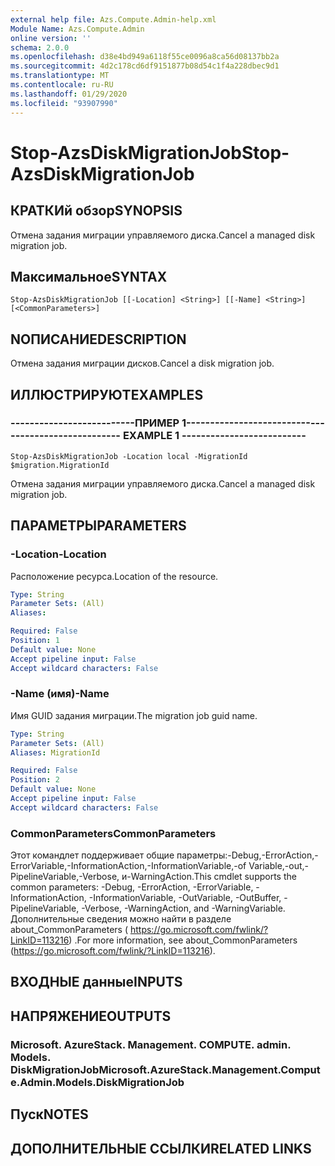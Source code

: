 ```yaml
---
external help file: Azs.Compute.Admin-help.xml
Module Name: Azs.Compute.Admin
online version: ''
schema: 2.0.0
ms.openlocfilehash: d38e4bd949a6118f55ce0096a8ca56d08137bb2a
ms.sourcegitcommit: 4d2c178cd6df9151877b08d54c1f4a228dbec9d1
ms.translationtype: MT
ms.contentlocale: ru-RU
ms.lasthandoff: 01/29/2020
ms.locfileid: "93907990"
---
```

# <span data-ttu-id="4a001-101">Stop-AzsDiskMigrationJob</span><span class="sxs-lookup"><span data-stu-id="4a001-101">Stop-AzsDiskMigrationJob</span></span>

## <span data-ttu-id="4a001-102">КРАТКИй обзор</span><span class="sxs-lookup"><span data-stu-id="4a001-102">SYNOPSIS</span></span>
<span data-ttu-id="4a001-103">Отмена задания миграции управляемого диска.</span><span class="sxs-lookup"><span data-stu-id="4a001-103">Cancel a managed disk migration job.</span></span>

## <span data-ttu-id="4a001-104">Максимальное</span><span class="sxs-lookup"><span data-stu-id="4a001-104">SYNTAX</span></span>

```
Stop-AzsDiskMigrationJob [[-Location] <String>] [[-Name] <String>] [<CommonParameters>]
```

## <span data-ttu-id="4a001-105">NОПИСАНИЕ</span><span class="sxs-lookup"><span data-stu-id="4a001-105">DESCRIPTION</span></span>
<span data-ttu-id="4a001-106">Отмена задания миграции дисков.</span><span class="sxs-lookup"><span data-stu-id="4a001-106">Cancel a disk migration job.</span></span>

## <span data-ttu-id="4a001-107">ИЛЛЮСТРИРУЮТ</span><span class="sxs-lookup"><span data-stu-id="4a001-107">EXAMPLES</span></span>

### <span data-ttu-id="4a001-108">--------------------------ПРИМЕР 1--------------------------</span><span class="sxs-lookup"><span data-stu-id="4a001-108">-------------------------- EXAMPLE 1 --------------------------</span></span>
```
Stop-AzsDiskMigrationJob -Location local -MigrationId $migration.MigrationId
```

<span data-ttu-id="4a001-109">Отмена задания миграции управляемого диска.</span><span class="sxs-lookup"><span data-stu-id="4a001-109">Cancel a managed disk migration job.</span></span>

## <span data-ttu-id="4a001-110">ПАРАМЕТРЫ</span><span class="sxs-lookup"><span data-stu-id="4a001-110">PARAMETERS</span></span>

### <span data-ttu-id="4a001-111">-Location</span><span class="sxs-lookup"><span data-stu-id="4a001-111">-Location</span></span>
<span data-ttu-id="4a001-112">Расположение ресурса.</span><span class="sxs-lookup"><span data-stu-id="4a001-112">Location of the resource.</span></span>

```yaml
Type: String
Parameter Sets: (All)
Aliases: 

Required: False
Position: 1
Default value: None
Accept pipeline input: False
Accept wildcard characters: False
```

### <span data-ttu-id="4a001-113">-Name (имя)</span><span class="sxs-lookup"><span data-stu-id="4a001-113">-Name</span></span>
<span data-ttu-id="4a001-114">Имя GUID задания миграции.</span><span class="sxs-lookup"><span data-stu-id="4a001-114">The migration job guid name.</span></span>

```yaml
Type: String
Parameter Sets: (All)
Aliases: MigrationId

Required: False
Position: 2
Default value: None
Accept pipeline input: False
Accept wildcard characters: False
```

### <span data-ttu-id="4a001-115">CommonParameters</span><span class="sxs-lookup"><span data-stu-id="4a001-115">CommonParameters</span></span>
<span data-ttu-id="4a001-116">Этот командлет поддерживает общие параметры:-Debug,-ErrorAction,-ErrorVariable,-InformationAction,-InformationVariable,-of Variable,-out,-PipelineVariable,-Verbose, и-WarningAction.</span><span class="sxs-lookup"><span data-stu-id="4a001-116">This cmdlet supports the common parameters: -Debug, -ErrorAction, -ErrorVariable, -InformationAction, -InformationVariable, -OutVariable, -OutBuffer, -PipelineVariable, -Verbose, -WarningAction, and -WarningVariable.</span></span> <span data-ttu-id="4a001-117">Дополнительные сведения можно найти в разделе about_CommonParameters ( https://go.microsoft.com/fwlink/?LinkID=113216) .</span><span class="sxs-lookup"><span data-stu-id="4a001-117">For more information, see about_CommonParameters (https://go.microsoft.com/fwlink/?LinkID=113216).</span></span>

## <span data-ttu-id="4a001-118">ВХОДНЫЕ данные</span><span class="sxs-lookup"><span data-stu-id="4a001-118">INPUTS</span></span>

## <span data-ttu-id="4a001-119">НАПРЯЖЕНИЕ</span><span class="sxs-lookup"><span data-stu-id="4a001-119">OUTPUTS</span></span>

### <span data-ttu-id="4a001-120">Microsoft. AzureStack. Management. COMPUTE. admin. Models. DiskMigrationJob</span><span class="sxs-lookup"><span data-stu-id="4a001-120">Microsoft.AzureStack.Management.Compute.Admin.Models.DiskMigrationJob</span></span>

## <span data-ttu-id="4a001-121">Пуск</span><span class="sxs-lookup"><span data-stu-id="4a001-121">NOTES</span></span>

## <span data-ttu-id="4a001-122">ДОПОЛНИТЕЛЬНЫЕ ССЫЛКИ</span><span class="sxs-lookup"><span data-stu-id="4a001-122">RELATED LINKS</span></span>

